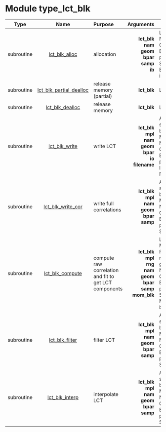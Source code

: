 # Module type_lct_blk

| Type | Name | Purpose | Arguments |     | Type | Intent |
| :--: | :--: | :------ | --------: | :-- | :--: | :----: |
| subroutine | [lct_blk_alloc](https://github.com/JCSDA/saber/tree/develop/src/saber/bump/type_lct_blk.F90#L93) | allocation | **lct_blk**<br>**nam**<br>**geom**<br>**bpar**<br>**samp**<br>**ib** |  LCT block<br> Namelist<br> Geometry<br> Block parameters<br> Sampling<br> Block index | class(lct_blk_type)<br>type(nam_type)<br>type(geom_type)<br>type(bpar_type)<br>type(samp_type)<br>integer | inout<br>in<br>in<br>in<br>in<br>in |
| subroutine | [lct_blk_partial_dealloc](https://github.com/JCSDA/saber/tree/develop/src/saber/bump/type_lct_blk.F90#L133) | release memory (partial) | **lct_blk** |  LCT block | class(lct_blk_type) | inout |
| subroutine | [lct_blk_dealloc](https://github.com/JCSDA/saber/tree/develop/src/saber/bump/type_lct_blk.F90#L161) | release memory | **lct_blk** |  LCT block | class(lct_blk_type) | inout |
| subroutine | [lct_blk_write](https://github.com/JCSDA/saber/tree/develop/src/saber/bump/type_lct_blk.F90#L189) | write LCT | **lct_blk**<br>**mpl**<br>**nam**<br>**geom**<br>**bpar**<br>**io**<br>**filename** |  Averaged statistics block<br> MPI data<br> Namelist<br> Geometry<br> Block parameters<br> I/O<br> Filename | class(lct_blk_type)<br>type(mpl_type)<br>type(nam_type)<br>type(geom_type)<br>type(bpar_type)<br>type(io_type)<br>character(len=*) | inout<br>inout<br>in<br>in<br>in<br>in<br>in |
| subroutine | [lct_blk_write_cor](https://github.com/JCSDA/saber/tree/develop/src/saber/bump/type_lct_blk.F90#L237) | write full correlations | **lct_blk**<br>**mpl**<br>**nam**<br>**geom**<br>**bpar**<br>**samp** |  Averaged statistics block<br> MPI data<br> Namelist<br> Geometry<br> Block parameters<br> Sampling | class(lct_blk_type)<br>type(mpl_type)<br>type(nam_type)<br>type(geom_type)<br>type(bpar_type)<br>type(samp_type) | inout<br>inout<br>in<br>in<br>in<br>in |
| subroutine | [lct_blk_compute](https://github.com/JCSDA/saber/tree/develop/src/saber/bump/type_lct_blk.F90#L324) | compute raw correlation and fit to get LCT components | **lct_blk**<br>**mpl**<br>**rng**<br>**nam**<br>**geom**<br>**bpar**<br>**samp**<br>**mom_blk** |  LCT block<br> MPI data<br> Random number generator<br> Namelist<br> Geometry<br> Block parameters<br> Sampling<br> Moments block | class(lct_blk_type)<br>type(mpl_type)<br>type(rng_type)<br>type(nam_type)<br>type(geom_type)<br>type(bpar_type)<br>type(samp_type)<br>type(mom_blk_type) | inout<br>inout<br>inout<br>in<br>in<br>in<br>in<br>in |
| subroutine | [lct_blk_filter](https://github.com/JCSDA/saber/tree/develop/src/saber/bump/type_lct_blk.F90#L630) | filter LCT | **lct_blk**<br>**mpl**<br>**nam**<br>**geom**<br>**bpar**<br>**samp** |  Averaged statistics block<br> MPI data<br> Namelist<br> Geometry<br> Block parameters<br> Sampling | class(lct_blk_type)<br>type(mpl_type)<br>type(nam_type)<br>type(geom_type)<br>type(bpar_type)<br>type(samp_type) | inout<br>inout<br>in<br>in<br>in<br>in |
| subroutine | [lct_blk_interp](https://github.com/JCSDA/saber/tree/develop/src/saber/bump/type_lct_blk.F90#L776) | interpolate LCT | **lct_blk**<br>**mpl**<br>**nam**<br>**geom**<br>**bpar**<br>**samp** |  Averaged statistics block<br> MPI data<br> Namelist<br> Geometry<br> Block parameters<br> Sampling | class(lct_blk_type)<br>type(mpl_type)<br>type(nam_type)<br>type(geom_type)<br>type(bpar_type)<br>type(samp_type) | inout<br>inout<br>in<br>in<br>in<br>in |
